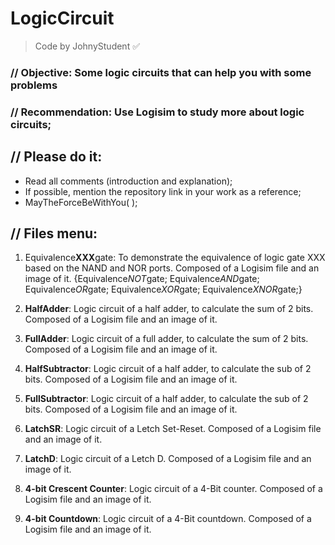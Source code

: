 # LogicCircuit
> Code by JohnyStudent :white_check_mark:
### // Objective: Some logic circuits that can help you with some problems
### // Recommendation: Use Logisim to study more about logic circuits;
## // Please do it:
  - Read all comments (introduction and explanation);
  - If possible, mention the repository link in your work as a reference;
  - MayTheForceBeWithYou( );

## // Files menu:
  1. Equivalence**XXX**gate: To demonstrate the equivalence of logic gate XXX based on the NAND and NOR ports. Composed of a Logisim file and an image of it.
 {Equivalence*NOT*gate; Equivalence*AND*gate; Equivalence*OR*gate; Equivalence*XOR*gate; Equivalence*XNOR*gate;}
  
  2. **HalfAdder**: Logic circuit of a half adder, to calculate the sum of 2 bits. Composed of a Logisim file and an image of it.
  3. **FullAdder**: Logic circuit of a full adder, to calculate the sum of 2 bits. Composed of a Logisim file and an image of it.
  4. **HalfSubtractor**: Logic circuit of a half adder, to calculate the sub of 2 bits. Composed of a Logisim file and an image of it.
  5. **FullSubtractor**: Logic circuit of a half adder, to calculate the sub of 2 bits. Composed of a Logisim file and an image of it.
  6. **LatchSR**: Logic circuit of a Letch Set-Reset. Composed of a Logisim file and an image of it.
  7. **LatchD**: Logic circuit of a Letch D. Composed of a Logisim file and an image of it.
  8. **4-bit Crescent Counter**: Logic circuit of a 4-Bit counter. Composed of a Logisim file and an image of it.
  9. **4-bit Countdown**: Logic circuit of a 4-Bit countdown. Composed of a Logisim file and an image of it.

